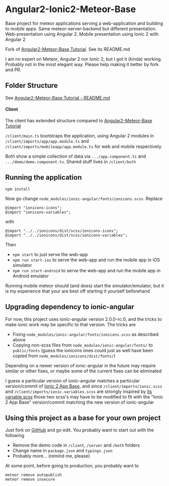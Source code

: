 # Angular2-Ionic2-Meteor-Base

Base project for meteor applications serving a web-application and building to mobile apps. Same meteor-server-backend but different presentation. Web-presentation using Angular 2. Mobile presentation using Ionic 2 with Angular 2

Fork of [Angular2-Meteor-Base Tutorial](https://github.com/bsliran/angular2-meteor-base). See its README.md

I am no expert on Meteor, Angular 2 nor Ionic 2, but I got it (kinda) working. Probably not in the most elegant way. Please help making it better by fork and PR.

## Folder Structure

See [Angular2-Meteor-Base Tutorial - README.md](https://github.com/bsliran/angular2-meteor-base/blob/master/README.md)

#### Client

The client has extended structure compared to [Angular2-Meteor-Base Tutorial](https://github.com/bsliran/angular2-meteor-base)

`/client/main.ts` bootstraps the application, using Angular 2 modules in `/client/imports/app/app.module.ts` and `/client/imports/mobileapp/app.module.ts` for web and mobile respectively.

Both show a simple collection of data via `.../app.component.ts` and `.../demo/demo.component.ts`. Shared stuff lives in `/client/both`

## Running the application

`npm install`

Now go change `node_modules/ionic-angular/fonts/ionicons.scss`. Replace
```
@import "ionicons-icons";
@import "ionicons-variables";
```
with
```
@import "../../ionicons/dist/scss/ionicons-icons";
@import "../../ionicons/dist/scss/ionicons-variables";
```

Then
* `npm start` to just serve the web-app
* `npm run start-ios` to serve the web-app and run the mobile app in iOS simulator
* `npm run start-android` to serve the web-app and run the mobile app in Android emulator

Running mobile meteor should (and does) start the simulator/emulator, but it is my experience that your are best off starting it yourself beforehand

## Upgrading dependency to ionic-angular

For now, this project uses ionic-angular version 2.0.0-rc.0, and the tricks to make ionic work may be specific to that version. The tricks are
* Fixing `node_modules/ionic-angular/fonts/ionicons.scss` as described above
* Copying non-scss files from `node_modules/ionic-angular/fonts/` to `public/fonts` (guess the ionicons ones could just as well have been copied from `node_modules/ionicons/dist/fonts/`)

Depending on a newer version of ionic-angular in the future may require similar or other fixes, or maybe some of the current fixes can be eliminated

I guess a particular version of ionic-angular matches a particular version/commit of [Ionic 2 App Base](https://github.com/driftyco/ionic2-app-base), and since `/client/imports/ionic.scss` and `/client/imports/ionic.variables.scss` are strongly inspired by [its variable.scss](https://github.com/driftyco/ionic2-app-base/blob/master/src/theme/variables.scss) those two scss's may have to be modified to fit with the "Ionic 2 App Base" version/commit matching the new version of ionic-angular 

## Using this project as a base for your own project

Just fork on [GitHub](https://github.com/steff1193/angular2-ionic2-meteor-base) and go edit. You probably want to start out with the following
* Remove the demo code in `/client`, `/server` and `/both` folders
* Change name in `package.json` and `typings.json`
* Probably more... (remind me, please)

At some point, before going to production, you probably want to
```
meteor remove autopublish
meteor remove insecure
```